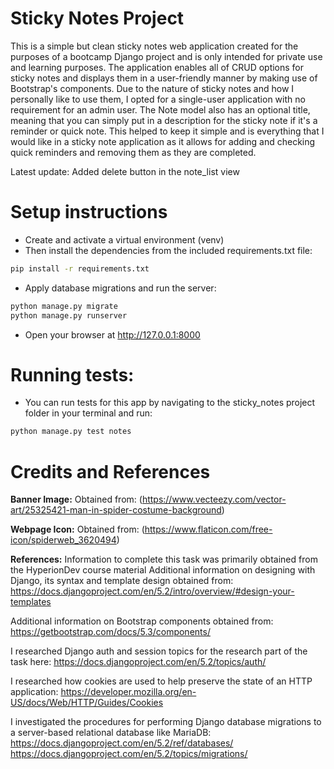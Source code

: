 # Sticky Notes Project

This is a simple but clean sticky notes web application created for the purposes of a bootcamp Django project and is only intended for private use and learning purposes. The application enables all of CRUD options for sticky notes and displays them in a user-friendly manner by making use of Bootstrap's components. Due to the nature of sticky notes and how I personally like to use them, I opted for a single-user application with no requirement for an admin user. The Note model also has an optional title, meaning that you can simply put in a description for the sticky note if it's a reminder or quick note. This helped to keep it simple and is everything that I would like in a sticky note application as it allows for adding and checking quick reminders and removing them as they are completed.

Latest update: Added delete button in the note_list view

# Setup instructions

- Create and activate a virtual environment (venv)
- Then install the dependencies from the included requirements.txt file:

```bash
pip install -r requirements.txt
```

- Apply database migrations and run the server:

```bash
python manage.py migrate 
python manage.py runserver
```

- Open your browser at http://127.0.0.1:8000

# Running tests:

- You can run tests for this app by navigating to the sticky_notes project folder in your terminal and run:

```bash
python manage.py test notes
```

# Credits and References

**Banner Image:**
Obtained from: (https://www.vecteezy.com/vector-art/25325421-man-in-spider-costume-background)

**Webpage Icon:**
Obtained from: (https://www.flaticon.com/free-icon/spiderweb_3620494)

**References:**
Information to complete this task was primarily obtained from the HyperionDev course material
Additional information on designing with Django, its syntax and template design obtained from:
https://docs.djangoproject.com/en/5.2/intro/overview/#design-your-templates

Additional information on Bootstrap components obtained from: https://getbootstrap.com/docs/5.3/components/

I researched Django auth and session topics for the research part of the task here:
https://docs.djangoproject.com/en/5.2/topics/auth/

I researched how cookies are used to help preserve the state of an HTTP application:
https://developer.mozilla.org/en-US/docs/Web/HTTP/Guides/Cookies

I investigated the procedures for performing Django database migrations to a server-based relational database like MariaDB:
https://docs.djangoproject.com/en/5.2/ref/databases/
https://docs.djangoproject.com/en/5.2/topics/migrations/

```

```
